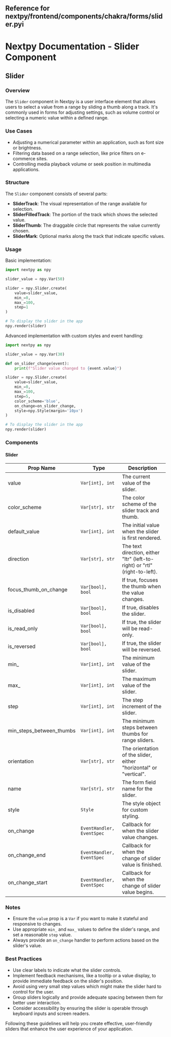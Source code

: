 ##  Reference for nextpy/frontend/components/chakra/forms/slider.pyi

# Nextpy Documentation - Slider Component

## Slider

### Overview

The `Slider` component in Nextpy is a user interface element that allows users to select a value from a range by sliding a thumb along a track. It's commonly used in forms for adjusting settings, such as volume control or selecting a numeric value within a defined range.

### Use Cases

- Adjusting a numerical parameter within an application, such as font size or brightness.
- Filtering data based on a range selection, like price filters on e-commerce sites.
- Controlling media playback volume or seek position in multimedia applications.

### Structure

The `Slider` component consists of several parts:

- **SliderTrack**: The visual representation of the range available for selection.
- **SliderFilledTrack**: The portion of the track which shows the selected value.
- **SliderThumb**: The draggable circle that represents the value currently chosen.
- **SliderMark**: Optional marks along the track that indicate specific values.

### Usage

Basic implementation:

```python
import nextpy as npy

slider_value = npy.Var(50)

slider = npy.Slider.create(
    value=slider_value,
    min_=0,
    max_=100,
    step=1
)

# To display the slider in the app
npy.render(slider)
```

Advanced implementation with custom styles and event handling:

```python
import nextpy as npy

slider_value = npy.Var(30)

def on_slider_change(event):
    print(f"Slider value changed to {event.value}")

slider = npy.Slider.create(
    value=slider_value,
    min_=0,
    max_=100,
    step=5,
    color_scheme='blue',
    on_change=on_slider_change,
    style=npy.Style(margin='10px')
)

# To display the slider in the app
npy.render(slider)
```

### Components

#### Slider

| Prop Name                | Type                    | Description                                                        |
|--------------------------|-------------------------|--------------------------------------------------------------------|
| value                    | `Var[int], int`         | The current value of the slider.                                   |
| color_scheme             | `Var[str], str`         | The color scheme of the slider track and thumb.                    |
| default_value            | `Var[int], int`         | The initial value when the slider is first rendered.               |
| direction                | `Var[str], str`         | The text direction, either "ltr" (left-to-right) or "rtl" (right-to-left). |
| focus_thumb_on_change    | `Var[bool], bool`       | If true, focuses the thumb when the value changes.                 |
| is_disabled              | `Var[bool], bool`       | If true, disables the slider.                                      |
| is_read_only             | `Var[bool], bool`       | If true, the slider will be read-only.                             |
| is_reversed              | `Var[bool], bool`       | If true, the slider will be reversed.                              |
| min_                     | `Var[int], int`         | The minimum value of the slider.                                   |
| max_                     | `Var[int], int`         | The maximum value of the slider.                                   |
| step                     | `Var[int], int`         | The step increment of the slider.                                  |
| min_steps_between_thumbs | `Var[int], int`         | The minimum steps between thumbs for range sliders.                |
| orientation              | `Var[str], str`         | The orientation of the slider, either "horizontal" or "vertical".  |
| name                     | `Var[str], str`         | The form field name for the slider.                                |
| style                    | `Style`                 | The style object for custom styling.                               |
| on_change                | `EventHandler, EventSpec` | Callback for when the slider value changes.                       |
| on_change_end            | `EventHandler, EventSpec` | Callback for when the change of slider value is finished.         |
| on_change_start          | `EventHandler, EventSpec` | Callback for when the change of slider value begins.              |

### Notes

- Ensure the `value` prop is a `Var` if you want to make it stateful and responsive to changes.
- Use appropriate `min_` and `max_` values to define the slider's range, and set a reasonable `step` value.
- Always provide an `on_change` handler to perform actions based on the slider's value.

### Best Practices

- Use clear labels to indicate what the slider controls.
- Implement feedback mechanisms, like a tooltip or a value display, to provide immediate feedback on the slider's position.
- Avoid using very small step values which might make the slider hard to control for the user.
- Group sliders logically and provide adequate spacing between them for better user interaction.
- Consider accessibility by ensuring the slider is operable through keyboard inputs and screen readers.

Following these guidelines will help you create effective, user-friendly sliders that enhance the user experience of your application.